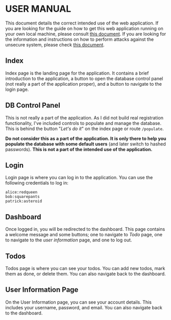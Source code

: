 # USER MANUAL

This document details the correct intended use of the web application. If you are looking for the guide on how to get this web application running on your own local machine, please consult [this document](./installation_manual.md "Installation Manual"). If you are looking for the information and instructions on how to perform attacks against the unsecure system, please check [this document](./security_issues.md "Security Issues").

## Index

Index page is the landing page for the application. It contains a brief introduction to the application, a button to open the database control panel (not really a part of the application proper), and a button to navigate to the login page.

## DB Control Panel

This is not really a part of the application. As I did not build real registration functionality, I've included controls to populate and manage the database. This is behind the button "_Let's do it_" on the index page or route `/populate`.

**Do not consider this as a part of the application. It is only there to help you populate the database with some default users** (and later switch to hashed passwords). **This is not a part of the intended use of the application.**

## Login

Login page is where you can log in to the application. You can use the following credentials to log in:

```
alice:redqueen
bob:squarepants
patrick:asteroid
```

## Dashboard

Once logged in, you will be redirected to the dashboard. This page contains a welcome message and some buttons; one to navigate to _Todo_ page, one to navigate to the _user information_ page, and one to log out.

## Todos

Todos page is where you can see your todos. You can add new todos, mark them as done, or delete them. You can also navigate back to the dashboard.

## User Information Page

On the User Information page, you can see your account details. This includes your username, password, and email. You can also navigate back to the dashboard.
